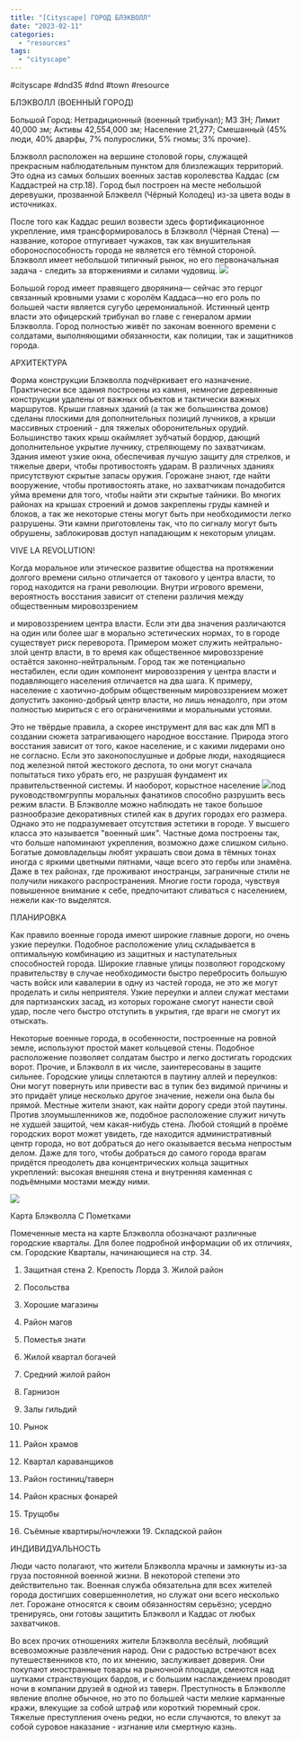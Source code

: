 ```yaml
---
title: "[Cityscape] ГОРОД БЛЭКВОЛЛ"
date: "2023-02-11"
categories: 
  - "resources"
tags: 
  - "cityscape"
---
```


#cityscape #dnd35 #dnd #town #resource

БЛЭКВОЛЛ (ВОЕННЫЙ ГОРОД)

Большой Город: Нетрадиционный (военный трибунал); МЗ ЗН; Лимит 40,000 зм; Активы 42,554,000 зм; Население 21,277; Смешанный (45% люди, 40% дварфы, 7% полурослики, 5% гномы; 3% прочие).

Блэкволл расположен на вершине столовой горы, служащей прекрасным наблюдательным пунктом для близлежащих территорий. Это одна из самых больших военных застав королевства Каддас (см Каддастрей на стр.18). Город был построен на месте небольшой деревушки, прозванной Блэквелл (Чёрный Колодец) из-за цвета воды в источниках.

После того как Каддас решил возвести здесь фортификационное укрепление, имя трансформировалось в Блэкволл (Чёрная Стена) — название, которое отпугивает чужаков, так как внушительная обороноспособность города не является его тёмной стороной. Блэкволл имеет небольшой типичный рынок, но его первоначальная задача - следить за вторжениями и силами чудовищ. ![](https://cyborgsandmages.com/wp-content/uploads/2023/02/021123_1456_cityscape1.png)

Большой город имеет правящего дворянина— сейчас это герцог связанный кровными узами с королём Каддаса—но его роль по большей части является сугубо церемониальной. Истинный центр власти это офицерский трибунал во главе с генералом армии Блэкволла. Город полностью живёт по законам военного времени с солдатами, выполняющими обязанности, как полиции, так и защитников города.

АРХИТЕКТУРА

Форма конструкции Блэкволла подчёркивает его назначение. Практически все здания построены из камня, немногие деревянные конструкции удалены от важных объектов и тактически важных маршрутов. Крыши главных зданий (а так же большинства домов) сделаны плоскими для дополнительных позиций лучников, а крыши массивных строений - для тяжелых оборонительных орудий. Большинство таких крыш окаймляет зубчатый бордюр, дающий дополнительное укрытие лучнику, стреляющему по захватчикам. Здания имеют узкие окна, обеспечивая лучшую защиту для стрелков, и тяжелые двери, чтобы противостоять ударам. В различных зданиях присутствуют скрытые запасы оружия. Горожане знают, где найти вооружение, чтобы противостоять атаке, но захватчикам понадобится уйма времени для того, чтобы найти эти скрытые тайники. Во многих районах на крышах строений и домов закреплены груды камней и блоков, а так же некоторые стены могут быть при необходимости легко разрушены. Эти камни приготовлены так, что по сигналу могут быть обрушены, заблокировав доступ нападающим к некоторым улицам.

VIVE LA REVOLUTION!

Когда моральное или этическое развитие общества на протяжении долгого времени сильно отличается от такового у центра власти, то город находится на грани революции. Внутри игрового времени, вероятность восстания зависит от степени различия между общественным мировоззрением

и мировоззрением центра власти. Если эти два значения различаются на один или более шаг в морально эстетических нормах, то в городе существует риск переворота. Примером может служить нейтрально-злой центр власти, в то время как общественное мировоззрение остаётся законно-нейтральным. Город так же потенциально нестабилен, если один компонент мировоззрения у центра власти и подавляющего населения отличается на два шага. К примеру, население с хаотично-добрым общественным мировоззрением может допустить законно-добрый центр власти, но лишь ненадолго, при этом полностью мириться с его ограничениями и моральными устоями.

Это не твёрдые правила, а скорее инструмент для вас как для МП в создании сюжета затрагивающего народное восстание. Природа этого восстания зависит от того, какое население, и с какими лидерами оно не согласно. Если это законопослушные и добрые люди, находящиеся под железной пятой жестокого деспота, то они могут сначала попытаться тихо убрать его, не разрушая фундамент их правительственной системы. И наоборот, корыстное население ![](https://cyborgsandmages.com/wp-content/uploads/2023/02/021123_1456_cityscape2.png)под руководствомгруппы моральных фанатиков способно разрушить весь режим власти. В Блэкволле можно наблюдать не такое большое разнообразие декоративных стилей как в других городах его размера. Однако это не подразумевает отсутствия эстетики в городе. У высшего класса это называется "военный шик". Частные дома построены так, что больше напоминают укрепления, возможно даже слишком сильно. Богатые домовладельцы любят украшать свои дома в тёмных тонах иногда с яркими цветными пятнами, чаще всего это гербы или знамёна. Даже в тех районах, где проживают иностранцы, заграничные стили не получили никакого распространения. Многие гости города, чувствуя повышенное внимание к себе, предпочитают сливаться с населением, нежели как-то выделятся.

ПЛАНИРОВКА

Как правило военные города имеют широкие главные дороги, но очень узкие переулки. Подобное расположение улиц складывается в оптимальную комбинацию из защитных и наступательных способностей города. Широкие главные улицы позволяют городскому правительству в случае необходимости быстро перебросить большую часть войск или кавалерии в одну из частей города, не это же могут проделать и силы неприятеля. Узкие переулки и аллеи служат местами для партизанских засад, из которых горожане смогут нанести свой удар, после чего быстро отступить в укрытия, где враги не смогут их отыскать.

Некоторые военные города, в особенности, построенные на ровной земле, используют простой макет кольцевой стены. Подобное расположение позволяет солдатам быстро и легко достигать городских ворот. Прочие, и Блэкволл в их числе, заинтересованы в защите сильнее. Городские улицы сплетаются в паутину аллей и переулков: Они могут повернуть или привести вас в тупик без видимой причины и это придаёт улице несколько другое значение, нежели она была бы прямой. Местные жители знают, как найти дорогу среди этой паутины. Против злоумышленников же, подобное расположение служит ничуть не худшей защитой, чем какая-нибудь стена. Любой стоящий в проёме городских ворот может увидеть, где находится административный центр города, но вот добраться до него оказывается весьма непростым делом. Даже для того, чтобы добраться до самого города врагам придётся преодолеть два концентрических кольца защитных укреплений: высокая внешняя стена и внутренняя каменная с подъёмными мостами между ними.

![](https://cyborgsandmages.com/wp-content/uploads/2023/02/021123_1456_cityscape3.png)

Карта Блэкволла С Пометками

Помеченные места на карте Блэкволла обозначают различные городские кварталы. Для более подробной информации об их отличиях, см. Городские Кварталы, начинающиеся на стр. 34.

1. Защитная стена 2. Крепость Лорда 3. Жилой район
    
2. Посольства
    
3. Хорошие магазины
    
4. Район магов
    
5. Поместья знати
    
6. Жилой квартал богачей
    
7. Средний жилой район
    
8. Гарнизон
    
9. Залы гильдий
    
10. Рынок
    
11. Район храмов
    
12. Квартал караванщиков
    
13. Район гостиниц/таверн
    
14. Район красных фонарей
    
15. Трущобы
    
16. Съёмные квартиры/ночлежки 19. Складской район
    

ИНДИВИДУАЛЬНОСТЬ

Люди часто полагают, что жители Блэкволла мрачны и замкнуты из-за груза постоянной военной жизни. В некоторой степени это действительно так. Военная служба обязательна для всех жителей города достигших совершеннолетия, но служат они всего несколько лет. Горожане относятся к своим обязанностям серьёзно; усердно тренируясь, они готовы защитить Блэкволл и Каддас от любых захватчиков.

Во всех прочих отношениях жители Блэкволла весёлый, любящий всевозможные развлечения народ. Они с радостью встречают всех путешественников кто, по их мнению, заслуживает доверия. Они покупают иностранные товары на рыночной площади, смеются над шутками странствующих бардов, и с большим наслаждением проводят ночи в компании друзей в одной из таверн. Преступность в Блэкволле явление вполне обычное, но это по большей части мелкие карманные кражи, влекущие за собой штраф или короткий тюремный срок. Тяжелые преступления очень редки, но если случаются, то влекут за собой суровое наказание - изгнание или смертную казнь.
